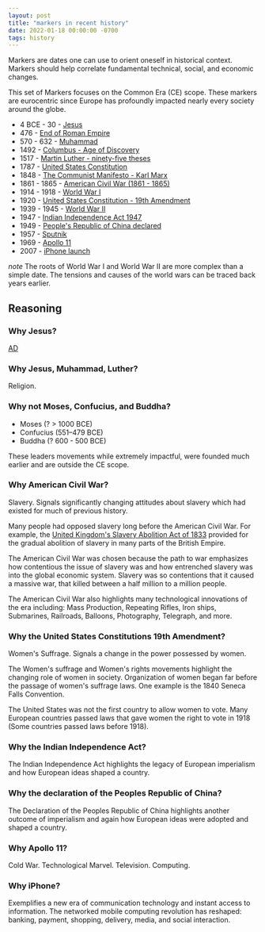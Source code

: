 ```yaml
---
layout: post
title: "markers in recent history"
date: 2022-01-18 00:00:00 -0700
tags: history
---
```


Markers are dates one can use to orient oneself in historical context. Markers should help correlate fundamental technical, social, and economic changes.

This set of Markers focuses on the Common Era (CE) scope. These markers are eurocentric since Europe has profoundly impacted nearly every society around the globe.

- 4 BCE - 30 -  [Jesus](https://en.wikipedia.org/wiki/Jesus)
- 476 - [End of Roman Empire](https://en.wikipedia.org/wiki/Fall_of_the_Western_Roman_Empire)
- 570 - 632 - [Muhammad](https://en.wikipedia.org/wiki/Muhammad)
- 1492 - [Columbus - Age of Discovery](https://en.wikipedia.org/wiki/Voyages_of_Christopher_Columbus)
- 1517 - [Martin Luther - ninety-five theses](https://en.wikipedia.org/wiki/Ninety-five_Theses)
- 1787 - [United States Constitution](https://en.wikipedia.org/wiki/Constitution_of_the_United_States)
- 1848 - [The Communist Manifesto - Karl Marx](https://en.wikipedia.org/wiki/The_Communist_Manifesto)
- 1861 - 1865 - [American Civil War (1861 - 1865)](https://en.wikipedia.org/wiki/American_Civil_War)
- 1914 - 1918 - [World War I](https://en.wikipedia.org/wiki/World_War_I)
- 1920 - [United States Constitution - 19th Amendment](https://en.wikipedia.org/wiki/Nineteenth_Amendment_to_the_United_States_Constitution)
- 1939 - 1945 - [World War II](https://en.wikipedia.org/wiki/World_War_II)
- 1947 - [Indian Independence Act 1947](https://en.wikipedia.org/wiki/Indian_Independence_Act_1947)
- 1949 - [People's Republic of China declared](https://en.wikipedia.org/wiki/China)
- 1957 - [Sputnik](https://en.wikipedia.org/wiki/Sputnik_1)
- 1969 - [Apollo 11](https://en.wikipedia.org/wiki/Apollo_11)
- 2007 - [iPhone launch](https://en.wikipedia.org/wiki/IPhone)

_note_ The roots of World War I and World War II are more complex than a simple date. The tensions and causes of the world wars can be traced back years earlier.

## Reasoning

### Why Jesus?

[AD](https://en.wikipedia.org/wiki/Anno_Domini)

### Why Jesus, Muhammad, Luther?

Religion.

### Why not Moses, Confucius, and Buddha?

- Moses (? > 1000 BCE)
- Confucius (551–479 BCE)
- Buddha (? 600 - 500 BCE)  

These leaders movements while extremely impactful, were founded much earlier and are outside the CE scope.

### Why American Civil War?

Slavery. Signals significantly changing attitudes about slavery which had existed for much of previous history.

Many people had opposed slavery long before the American Civil War. For example, the [United Kingdom's Slavery Abolition Act of 1833](https://en.wikipedia.org/wiki/Slavery_Abolition_Act_1833) provided for the gradual abolition of slavery in many parts of the British Empire.

The American Civil War was chosen because the path to war emphasizes how contentious the issue of slavery was and how entrenched slavery was into the global economic system. Slavery was so contentions that it caused a massive war, that killed between a half million to a million people.

The American Civil War also highlights many technological innovations of the era including: Mass Production, Repeating Rifles, Iron ships, Submarines, Railroads, Balloons,  Photography, Telegraph, and more.

### Why the United States Constitutions 19th Amendment?

Women's Suffrage. Signals a change in the power possessed by women.

The Women's suffrage and Women's rights movements highlight the changing role of women in society. Organization of women began far before the passage of women's suffrage laws. One example is the 1840 Seneca Falls Convention.

The United States was not the first country to allow women to vote. Many European countries passed laws that gave women the right to vote in 1918 (Some countries passed laws before 1918).

### Why the Indian Independence Act?

The Indian Independence Act highlights the legacy of European imperialism and how European ideas shaped a country.

### Why the declaration of the Peoples Republic of China?

The Declaration of the Peoples Republic of China highlights another outcome of imperialism and again how European ideas were adopted and shaped a country.

### Why Apollo 11?

Cold War. Technological Marvel. Television. Computing.

### Why iPhone?

Exemplifies a new era of communication technology and instant access to information. The networked mobile computing revolution has reshaped: banking, payment, shopping, delivery, media, and social interaction.



